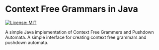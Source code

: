 # Context Free Grammars in Java

[![License: MIT](https://img.shields.io/badge/License-MIT-yellow.svg)](https://opensource.org/licenses/MIT)
<br>

A simple Java implementation of Context Free Grammers and Pushdown Automata. A simple interface for creating context free grammars and pushdown automata.
